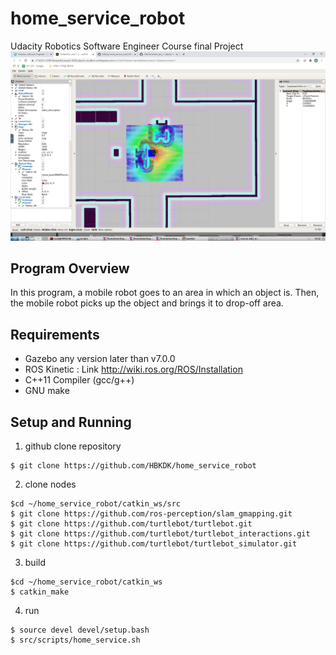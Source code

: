 # home_service_robot
Udacity Robotics Software Engineer Course final Project
![screen shot](https://github.com/HBKDK/home_service_robot/blob/master/home_service.jpg)
## Program Overview
In this program, a mobile robot goes to an area in which an object is. Then, the mobile robot picks up the object and brings it to drop-off area.

## Requirements
* Gazebo any version later than v7.0.0
* ROS Kinetic : Link <http://wiki.ros.org/ROS/Installation>
* C++11 Compiler (gcc/g++)
* GNU make

## Setup and Running
1. github clone repository
<pre><code>$ git clone https://github.com/HBKDK/home_service_robot
</code></pre>

2. clone nodes
<pre><code>$cd ~/home_service_robot/catkin_ws/src
$ git clone https://github.com/ros-perception/slam_gmapping.git
$ git clone https://github.com/turtlebot/turtlebot.git
$ git clone https://github.com/turtlebot/turtlebot_interactions.git
$ git clone https://github.com/turtlebot/turtlebot_simulator.git
</code></pre>

3. build
<pre><code>$cd ~/home_service_robot/catkin_ws
$ catkin_make
</code></pre>

4. run
<pre><code>$ source devel devel/setup.bash
$ src/scripts/home_service.sh</pre></code>
